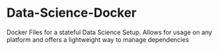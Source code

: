 # Data-Science-Docker
Docker Files for a stateful Data Science Setup.  Allows for usage on any platform and offers a lightweight way to manage dependencies
